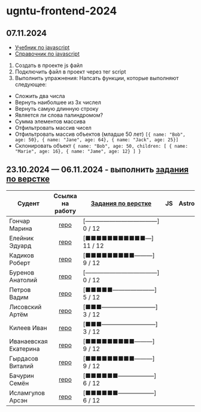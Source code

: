 # ugntu-frontend-2024

## 07.11.2024

- [Учебник по javascript](http://learn.javascript.ru/)
- [Справочник по javascript](https://doka.guide/js/)

1. Создать в проекте js файл
2. Подключить файл в проект через тег script
3. Выполнить упражнения:
Напсать функции, которые выполняют следующее:
- Сложить два числа
- Вернуть наиболшее из 3х числел
- Вернуть самую длинную строку
- Является ли слова палиндромом?
- Сумма элементов массива
- Отфильтровать массив чисел
- Отфильтровать массив объектов (младше 50 лет) `[{ name: "Bob", age: 50}, { name: "Jane", age: 64}, { name: "Jack", age: 25}]`
- Склонировать объект `{ name: "Bob", age: 50, children: [ { name: "Marie", age: 16}, { name: "Jame", age: 12} ] }`

## 23.10.2024 — 06.11.2024 - выполнить [задания по верстке](https://ugntu-frontend.shtirlizc.ru)

| Судент | Ссылка на работу | [Задания по верстке](https://ugntu-frontend.shtirlizc.ru) | JS | Astro
|---|:-----------:|------------| --- | --- |
| Гончар Марина | [repo](https://github.com/goncharm/mmmmm.git) | [————————————] 0 / 12
| Елейник Эдуард | [repo](https://github.com/DonIkOt/Front_MPS_Eleynik) | [■■■■■■■■■■■—] 11 / 12
| Кадиков Роберт | [repo](https://github.com/RobertKadikov/Frontend-MPSH24-Kadikov) | [■■■■■■■■■———] 9 / 12
| Буренов Анатолий | [repo](https://github.com/AnatolyBurenov/index.html) | [————————————] 0 / 12
| Петров Вадим | [repo](https://github.com/Gilead-slaid/front-vadim) | [■■■■■———————] 5 / 12
| Лисовский Артём | [repo](https://github.com/LisVpustini/lissos.git) | [■■■—————————] 3 / 12
| Килеев Иван | [repo](https://github.com/Supernova288/Front.git) | [■■■—————————] 3 / 12
| Иванаевская Екатерина | [repo](https://github.com/KatyaIva082/KatyaIvanaevskaya.git) | [■■■■■■■■■———] 9 / 12
| Гырдасов Виталий | [repo](https://github.com/vitaliik84/ugntumph) | [■■■■■■■■■———] 9 / 12
| Бачурин Семён | [repo](https://github.com/Sammmich/Front_EPS) | [■■■■■■——————] 6 / 12
| Исламгулов Арсэн | [repo](https://github.com/Vasdeen/Frontend-MPSH.git) | [■■■■■■——————] 6 / 12
